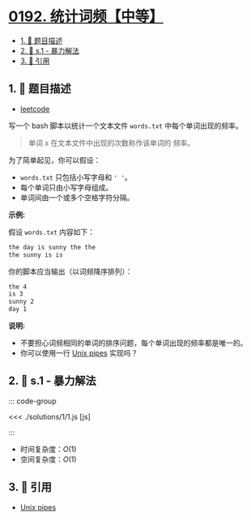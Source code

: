 # [0192. 统计词频【中等】](https://github.com/tnotesjs/TNotes.leetcode/tree/main/notes/0192.%20%E7%BB%9F%E8%AE%A1%E8%AF%8D%E9%A2%91%E3%80%90%E4%B8%AD%E7%AD%89%E3%80%91)

<!-- region:toc -->

- [1. 📝 题目描述](#1--题目描述)
- [2. 🎯 s.1 - 暴力解法](#2--s1---暴力解法)
- [3. 🔗 引用](#3--引用)

<!-- endregion:toc -->

## 1. 📝 题目描述

- [leetcode](https://leetcode.cn/problems/word-frequency/)

写一个 bash 脚本以统计一个文本文件 `words.txt` 中每个单词出现的频率。

> 单词 x 在文本文件中出现的次数称作该单词的 频率。

为了简单起见，你可以假设：

- `words.txt` 只包括小写字母和 `' '`。
- 每个单词只由小写字母组成。
- 单词间由一个或多个空格字符分隔。

**示例:**

假设 `words.txt` 内容如下：

```txt
the day is sunny the the
the sunny is is
```

你的脚本应当输出（以词频降序排列）：

```txt
the 4
is 3
sunny 2
day 1
```

**说明:**

- 不要担心词频相同的单词的排序问题，每个单词出现的频率都是唯一的。
- 你可以使用一行 [Unix pipes][1] 实现吗？

## 2. 🎯 s.1 - 暴力解法

::: code-group

<<< ./solutions/1/1.js [js]

:::

- 时间复杂度：$O(1)$
- 空间复杂度：$O(1)$

## 3. 🔗 引用

- [Unix pipes][1]

[1]: http://tldp.org/HOWTO/Bash-Prog-Intro-HOWTO-4.html
